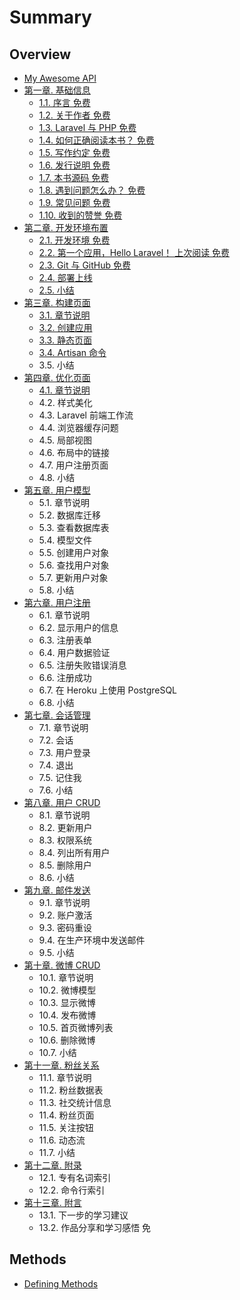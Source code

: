# Summary

## Overview

* [My Awesome API](README.md)
* [第一章. 基础信息](di-yi-7ae0-ji-chu-xin-xi.md)
  * [1.1. 序言 免费](di-yi-7ae0-ji-chu-xin-xi/3.md)
  * [1.2. 关于作者 免费](di-yi-7ae0-ji-chu-xin-xi/12-guan-yu-zuo-zhe-mian-fei.md)
  * [1.3. Laravel 与 PHP 免费](di-yi-7ae0-ji-chu-xin-xi/13-laravel-yu-php-mian-fei.md)
  * [1.4. 如何正确阅读本书？ 免费](di-yi-7ae0-ji-chu-xin-xi/14-ru-he-zheng-que-yue-du-ben-shu-ff1f-mian-fei.md)
  * [1.5. 写作约定 免费](di-yi-7ae0-ji-chu-xin-xi/15-xie-zuo-yue-ding-mian-fei.md)
  * [1.6. 发行说明 免费](di-yi-7ae0-ji-chu-xin-xi/16-fa-xing-shuo-ming-mian-fei.md)
  * [1.7. 本书源码 免费](di-yi-7ae0-ji-chu-xin-xi/17-ben-shu-yuan-ma-mian-fei.md)
  * [1.8. 遇到问题怎么办？ 免费](di-yi-7ae0-ji-chu-xin-xi/18-yu-dao-wen-ti-zen-yao-ban-ff1f-mian-fei.md)
  * [1.9. 常见问题 免费](di-yi-7ae0-ji-chu-xin-xi/19-chang-jian-wen-ti-mian-fei.md)
  * [1.10. 收到的赞誉 免费](di-yi-7ae0-ji-chu-xin-xi/110-shou-dao-de-zan-yu-mian-fei.md)
* [第二章. 开发环境布置](di-er-7ae0-kai-fa-huan-jing-bu-zhi.md)
  * [2.1. 开发环境 免费](di-er-7ae0-kai-fa-huan-jing-bu-zhi/21-kai-fa-huan-jing-mian-fei.md)
  * [2.2. 第一个应用，Hello Laravel！ 上次阅读  免费](di-er-7ae0-kai-fa-huan-jing-bu-zhi/22-di-yi-geying-yong-ff0c-hello-laravel-shang-ci-yue-du-mian-fei.md)
  * [2.3. Git 与 GitHub 免费](di-er-7ae0-kai-fa-huan-jing-bu-zhi/23-git-yu-github-mian-fei.md)
  * [2.4. 部署上线](di-er-7ae0-kai-fa-huan-jing-bu-zhi/24-bu-shu-shang-xian.md)
  * [2.5. 小结](di-er-7ae0-kai-fa-huan-jing-bu-zhi/25-xiao-jie.md)
* [第三章. 构建页面](di-san-7ae0-gou-jian-ye-mian.md)
  * [3.1. 章节说明](di-san-7ae0-gou-jian-ye-mian/31-zhang-jie-shuo-ming.md)
  * [3.2. 创建应用](di-san-7ae0-gou-jian-ye-mian/32-chuang-jian-ying-yong.md)
  * [3.3. 静态页面](di-san-7ae0-gou-jian-ye-mian/33-jing-tai-ye-mian.md)
  * [3.4. Artisan 命令](di-san-7ae0-gou-jian-ye-mian/34-artisan-ming-ling.md)
  * 3.5. 小结
* [第四章. 优化页面](di-si-7ae0-you-hua-ye-mian.md)
  * [4.1. 章节说明](di-si-7ae0-you-hua-ye-mian/41-zhang-jie-shuo-ming.md)
  * 4.2. 样式美化
  * 4.3. Laravel 前端工作流
  * 4.4. 浏览器缓存问题
  * 4.5. 局部视图
  * 4.6. 布局中的链接
  * 4.7. 用户注册页面
  * 4.8. 小结
* [第五章. 用户模型](di-wu-7ae0-yong-hu-mo-xing.md)
  * 5.1. 章节说明
  * 5.2. 数据库迁移
  * 5.3. 查看数据库表
  * 5.4. 模型文件
  * 5.5. 创建用户对象
  * 5.6. 查找用户对象
  * 5.7. 更新用户对象
  * 5.8. 小结
* [第六章. 用户注册](di-liu-7ae0-yong-hu-zhu-ce.md)
  * 6.1. 章节说明
  * 6.2. 显示用户的信息
  * 6.3. 注册表单
  * 6.4. 用户数据验证
  * 6.5. 注册失败错误消息
  * 6.6. 注册成功
  * 6.7. 在 Heroku 上使用 PostgreSQL
  * 6.8. 小结
* [第七章. 会话管理](di-qi-7ae0-hui-hua-guan-li.md)
  * 7.1. 章节说明
  * 7.2. 会话
  * 7.3. 用户登录
  * 7.4. 退出
  * 7.5. 记住我
  * 7.6. 小结
* [第八章. 用户 CRUD](di-ba-7ae0-yong-hu-crud.md)
  * 8.1. 章节说明
  * 8.2. 更新用户
  * 8.3. 权限系统
  * 8.4. 列出所有用户
  * 8.5. 删除用户
  * 8.6. 小结
* [第九章. 邮件发送](di-jiu-7ae0-you-jian-fa-song.md)
  * 9.1. 章节说明
  * 9.2. 账户激活
  * 9.3. 密码重设
  * 9.4. 在生产环境中发送邮件
  * 9.5. 小结
* [第十章. 微博 CRUD](di-shi-7ae0-wei-bo-crud.md)
  * 10.1. 章节说明
  * 10.2. 微博模型
  * 10.3. 显示微博
  * 10.4. 发布微博
  * 10.5. 首页微博列表
  * 10.6. 删除微博
  * 10.7. 小结
* [第十一章. 粉丝关系](di-shi-yi-7ae0-fen-si-guan-xi.md)
  * 11.1. 章节说明
  * 11.2. 粉丝数据表
  * 11.3. 社交统计信息
  * 11.4. 粉丝页面
  * 11.5. 关注按钮
  * 11.6. 动态流
  * 11.7. 小结
* [第十二章. 附录](di-shi-er-7ae0-fu-lu.md)
  * 12.1. 专有名词索引
  * 12.2. 命令行索引
* [第十三章. 附言](di-shi-san-7ae0-fu-yan.md)
  * 13.1. 下一步的学习建议
  * 13.2. 作品分享和学习感悟 免

## Methods

* [Defining Methods](methods.md)

